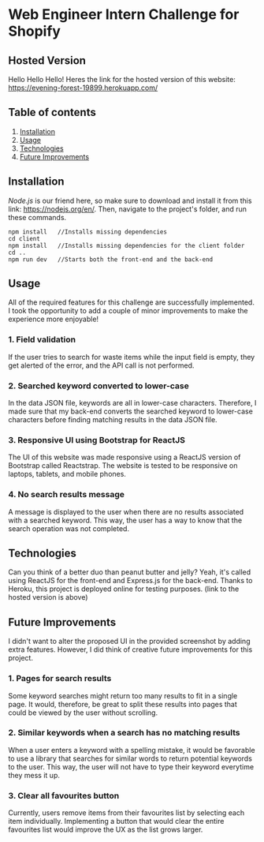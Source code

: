 # Web Engineer Intern Challenge for Shopify


## Hosted Version

Hello Hello Hello! Heres the link for the hosted version of this website: https://evening-forest-19899.herokuapp.com/


## Table of contents
1. [ Installation ](#install)
2. [ Usage ](#usage)
3. [ Technologies ](#tech)
4. [ Future Improvements ](#improv)


<a name="install"></a>
## Installation

*Node.js* is our friend here, so make sure to download and install it from this link: https://nodejs.org/en/. Then, navigate to the project's folder, and run these commands.

```
npm install   //Installs missing dependencies
cd client
npm install   //Installs missing dependencies for the client folder
cd ..
npm run dev   //Starts both the front-end and the back-end
```


<a name="usage"></a>
## Usage

All of the required features for this challenge are successfully implemented. I took the opportunity to add a couple of minor improvements to make the experience more enjoyable!

### 1. Field validation

If the user tries to search for waste items while the input field is empty, they get alerted of the error, and the API call is not performed.

### 2. Searched keyword converted to lower-case

In the data JSON file, keywords are all in lower-case characters. Therefore, I made sure that my back-end converts the searched keyword to lower-case characters before finding matching results in the data JSON file.

### 3. Responsive UI using Bootstrap for ReactJS

The UI of this website was made responsive using a ReactJS version of Bootstrap called Reactstrap. The website is tested to be responsive on laptops, tablets, and mobile phones.

### 4. No search results message

A message is displayed to the user when there are no results associated with a searched keyword. This way, the user has a way to know that the search operation was not completed.


<a name="tech"></a>
## Technologies

Can you think of a better duo than peanut butter and jelly? Yeah, it's called using ReactJS for the front-end and Express.js for the back-end. Thanks to Heroku, this project is deployed online for testing purposes. (link to the hosted version is above)

<a name="improv"></a>
## Future Improvements

I didn't want to alter the proposed UI in the provided screenshot by adding extra features. However, I did think of creative future improvements for this project.

### 1. Pages for search results

Some keyword searches might return too many results to fit in a single page. It would, therefore, be great to split these results into pages that could be viewed by the user without scrolling.

### 2. Similar keywords when a search has no matching results

When a user enters a keyword with a spelling mistake, it would be favorable to use a library that searches for similar words to return potential keywords to the user. This way, the user will not have to type their keyword everytime they mess it up.

### 3. Clear all favourites button

Currently, users remove items from their favourites list by selecting each item individually. Implementing a button that would clear the entire favourites list would improve the UX as the list grows larger.

